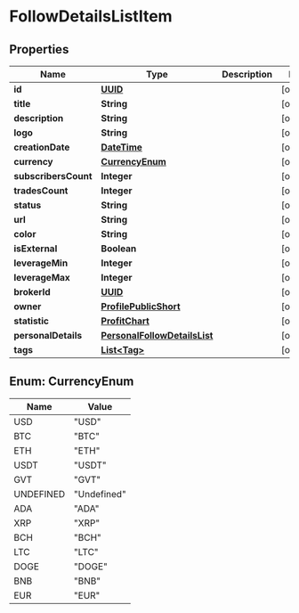 # FollowDetailsListItem

## Properties
Name | Type | Description | Notes
------------ | ------------- | ------------- | -------------
**id** | [**UUID**](UUID.md) |  |  [optional]
**title** | **String** |  |  [optional]
**description** | **String** |  |  [optional]
**logo** | **String** |  |  [optional]
**creationDate** | [**DateTime**](DateTime.md) |  |  [optional]
**currency** | [**CurrencyEnum**](#CurrencyEnum) |  |  [optional]
**subscribersCount** | **Integer** |  |  [optional]
**tradesCount** | **Integer** |  |  [optional]
**status** | **String** |  |  [optional]
**url** | **String** |  |  [optional]
**color** | **String** |  |  [optional]
**isExternal** | **Boolean** |  |  [optional]
**leverageMin** | **Integer** |  |  [optional]
**leverageMax** | **Integer** |  |  [optional]
**brokerId** | [**UUID**](UUID.md) |  |  [optional]
**owner** | [**ProfilePublicShort**](ProfilePublicShort.md) |  |  [optional]
**statistic** | [**ProfitChart**](ProfitChart.md) |  |  [optional]
**personalDetails** | [**PersonalFollowDetailsList**](PersonalFollowDetailsList.md) |  |  [optional]
**tags** | [**List&lt;Tag&gt;**](Tag.md) |  |  [optional]

<a name="CurrencyEnum"></a>
## Enum: CurrencyEnum
Name | Value
---- | -----
USD | &quot;USD&quot;
BTC | &quot;BTC&quot;
ETH | &quot;ETH&quot;
USDT | &quot;USDT&quot;
GVT | &quot;GVT&quot;
UNDEFINED | &quot;Undefined&quot;
ADA | &quot;ADA&quot;
XRP | &quot;XRP&quot;
BCH | &quot;BCH&quot;
LTC | &quot;LTC&quot;
DOGE | &quot;DOGE&quot;
BNB | &quot;BNB&quot;
EUR | &quot;EUR&quot;
